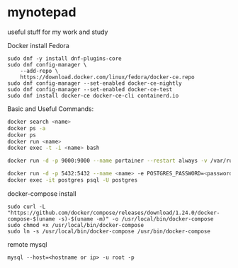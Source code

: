 # mynotepad
useful stuff for my work and study

Docker install Fedora

```
sudo dnf -y install dnf-plugins-core
sudo dnf config-manager \
    --add-repo \
    https://download.docker.com/linux/fedora/docker-ce.repo
sudo dnf config-manager --set-enabled docker-ce-nightly
sudo dnf config-manager --set-enabled docker-ce-test
sudo dnf install docker-ce docker-ce-cli containerd.io
```



Basic and Useful Commands:

```bash
docker search <name>
docker ps -a
docker ps
docker run <name>
docker exec -t -i <name> bash

docker run -d -p 9000:9000 --name portainer --restart always -v /var/run/docker.sock:/var/run/docker.sock -v portainer_data:/data portainer/portainer

docker run -d -p 5432:5432 --name <name> -e POSTGRES_PASSWORD=<password> postgres
docker exec -it postgres psql -U postgres
```



docker-compose install

```
sudo curl -L "https://github.com/docker/compose/releases/download/1.24.0/docker-compose-$(uname -s)-$(uname -m)" -o /usr/local/bin/docker-compose
sudo chmod +x /usr/local/bin/docker-compose
sudo ln -s /usr/local/bin/docker-compose /usr/bin/docker-compose
```



remote mysql

```
mysql --host=<hostname or ip> -u root -p
```